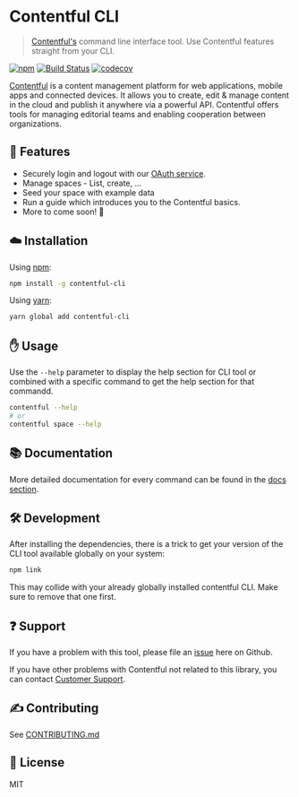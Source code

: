# Contentful CLI

> [Contentful's](https://www.contentful.com) command line interface tool. Use Contentful features straight from your CLI.

[![npm](https://img.shields.io/npm/v/contentful-cli.svg)](https://www.npmjs.com/package/contentful-cli)
[![Build Status](https://travis-ci.com/contentful/contentful-cli.svg?token=fyDxSEex8FXB9BKySX88&branch=master)](https://travis-ci.com/contentful/contentful-cli)
[![codecov](https://codecov.io/gh/contentful/contentful-cli/branch/master/graph/badge.svg?token=L0f5L0tgr9)](https://codecov.io/gh/contentful/contentful-cli)

[Contentful](https://www.contentful.com) is a content management platform for web applications, mobile apps and connected devices. It allows you to create, edit & manage content in the cloud and publish it anywhere via a powerful API. Contentful offers tools for managing editorial teams and enabling cooperation between organizations.

## :rocket: Features

- Securely login and logout with our [OAuth service](https://www.contentful.com/developers/docs/references/authentication/).
- Manage spaces - List, create, ...
- Seed your space with example data
- Run a guide which introduces you to the Contentful basics.
- More to come soon! 🚀

## :cloud: Installation

Using [npm](http://npmjs.org):

``` sh
npm install -g contentful-cli
```

Using [yarn](https://yarnpkg.com):
``` sh
yarn global add contentful-cli
```

## :hand: Usage

Use the `--help` parameter to display the help section for CLI tool or combined with a specific command to get the help section for that commandd.

```sh
contentful --help
# or
contentful space --help
```

## :books: Documentation

More detailed documentation for every command can be found in the [docs section](https://github.com/contentful/contentful-cli/tree/master/docs).

## :hammer_and_wrench: Development

After installing the dependencies, there is a trick to get your version of the CLI tool available globally on your system:
```sh
npm link
```

This may collide with your already globally installed contentful CLI. Make sure to remove that one first.

## :question: Support

If you have a problem with this tool, please file an [issue](https://github.com/contentful/contentful-cli/issues/new) here on Github.

If you have other problems with Contentful not related to this library, you can contact [Customer Support](https://support.contentful.com).

## :writing_hand: Contributing

See [CONTRIBUTING.md](CONTRIBUTING.md)

## :scroll: License

MIT
